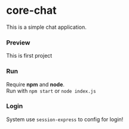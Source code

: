# core-chat
This is a simple chat application.


### Preview
This is first project
### Run
Require __npm__ and __node__.<br>
Run with `npm start` or `node index.js`

### Login 
System use `session-express` to config for login!